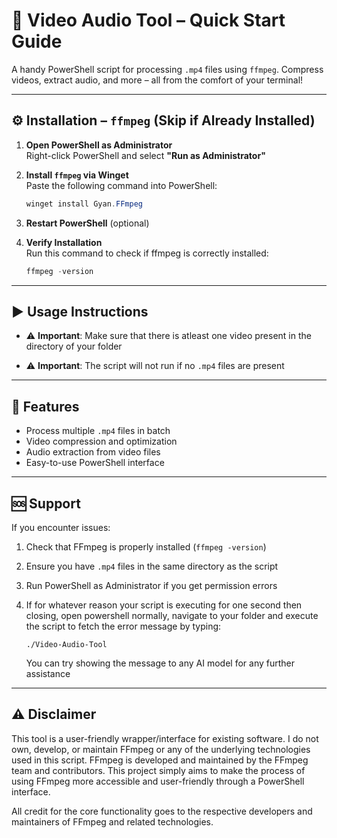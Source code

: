 # 🎥 Video Audio Tool – Quick Start Guide

A handy PowerShell script for processing `.mp4` files using `ffmpeg`. Compress videos, extract audio, and more – all from the comfort of your terminal!

---

## ⚙️ Installation – `ffmpeg` (Skip if Already Installed)

1. **Open PowerShell as Administrator**  
   Right-click PowerShell and select **"Run as Administrator"**

2. **Install `ffmpeg` via Winget**  
   Paste the following command into PowerShell:
   ```powershell
   winget install Gyan.FFmpeg
   ```

3. **Restart PowerShell** (optional)

4. **Verify Installation**  
   Run this command to check if ffmpeg is correctly installed:
   ```powershell
   ffmpeg -version
   ```

---

## ▶️ Usage Instructions

- ⚠️ **Important**: Make sure that there is atleast one video present in the directory of your folder


- ⚠️ **Important**: The script will not run if no `.mp4` files are present

---

## 🔧 Features

- Process multiple `.mp4` files in batch
- Video compression and optimization
- Audio extraction from video files
- Easy-to-use PowerShell interface

---

## 🆘 Support

If you encounter issues:
1. Check that FFmpeg is properly installed (`ffmpeg -version`)
2. Ensure you have `.mp4` files in the same directory as the script
3. Run PowerShell as Administrator if you get permission errors
4. If for whatever reason your script is executing for one second then closing, open powershell normally, navigate to your folder and execute the script to fetch the error message by typing:
   
   ```
   ./Video-Audio-Tool
   ```
   You can try showing the message to any AI model for any further assistance 
   

---

## ⚠️ Disclaimer

This tool is a user-friendly wrapper/interface for existing software. I do not own, develop, or maintain FFmpeg or any of the underlying technologies used in this script. FFmpeg is developed and maintained by the FFmpeg team and contributors. This project simply aims to make the process of using FFmpeg more accessible and user-friendly through a PowerShell interface.

All credit for the core functionality goes to the respective developers and maintainers of FFmpeg and related technologies.
